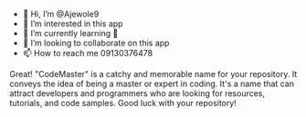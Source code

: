 - 👋 Hi, I’m @Ajewole9
- 👀 I’m interested in this app 
- 🌱 I’m currently learning 🥹
- 💞️ I’m looking to collaborate on this app
- 📫 How to reach me 09130376478

<!---
Ajewole9/Ajewole9 is a ✨ special ✨ repository because its `README.md` (this file) appears on your GitHub profile.
You can click the Preview link to take a look at your changes.
--->
Great! "CodeMaster" is a catchy and memorable name for your repository. It conveys the idea of being a master or expert in coding. It's a name that can attract developers and programmers who are looking for resources, tutorials, and code samples. Good luck with your repository!
